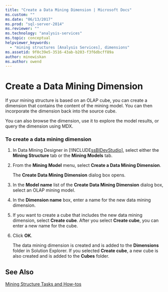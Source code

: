 ```yaml
---
title: "Create a Data Mining Dimension | Microsoft Docs"
ms.custom: ""
ms.date: "06/13/2017"
ms.prod: "sql-server-2014"
ms.reviewer: ""
ms.technology: "analysis-services"
ms.topic: conceptual
helpviewer_keywords: 
  - "mining structures [Analysis Services], dimensions"
ms.assetid: 9f0c39e5-3516-43ab-b203-f3f6dbcff89a
author: minewiskan
ms.author: owend
---
```

# Create a Data Mining Dimension
  If your mining structure is based on an OLAP cube, you can create a dimension that contains the content of the mining model. You can then incorporate the dimension back into the source cube.  
  
 You can also browse the dimension, use it to explore the model results, or query the dimension using MDX.  
  
### To create a data mining dimension  
  
1.  In Data Mining Designer in [!INCLUDE[ssBIDevStudio](../../includes/ssbidevstudio-md.md)], select either the **Mining Structure** tab or the **Mining Models** tab.  
  
2.  From the **Mining Model** menu, select **Create a Data Mining Dimension**.  
  
     The **Create Data Mining Dimension** dialog box opens.  
  
3.  In the **Model name** list of the **Create Data Mining Dimension** dialog box, select an OLAP mining model.  
  
4.  In the **Dimension name** box, enter a name for the new data mining dimension.  
  
5.  If you want to create a cube that includes the new data mining dimension, select **Create cube**. After you select **Create cube**, you can enter a new name for the cube.  
  
6.  Click **OK**.  
  
     The data mining dimension is created and is added to the **Dimensions** folder in Solution Explorer. If you selected **Create cube**, a new cube is also created and is added to the **Cubes** folder.  
  
## See Also  
 [Mining Structure Tasks and How-tos](mining-structure-tasks-and-how-tos.md)  
  
  
